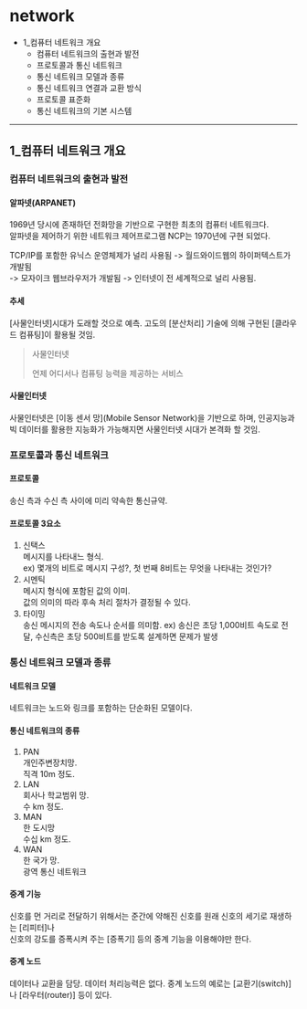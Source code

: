 # network
* 1_컴퓨터 네트워크 개요
  * 컴퓨터 네트워크의 출현과 발전
  * 프로토콜과 통신 네트워크
  * 통신 네트워크 모델과 종류
  * 통신 네트워크 연결과 교환 방식
  * 프로토콜 표준화
  * 통신 네트워크의 기본 시스템

---

## 1_컴퓨터 네트워크 개요
### 컴퓨터 네트워크의 출현과 발전
#### 알파넷(ARPANET)
1969년 당시에 존재하던 전화망을 기반으로 구현한 최초의 컴퓨터 네트워크다.<br>
알파넷을 제어하기 위한 네트워크 제어프로그램 NCP는 1970년에 구현 되었다.

TCP/IP를 포함한 유닉스 운영체제가 널리 사용됨 -> 월드와이드웹의 하이퍼텍스트가 개발됨<br>
-> 모자이크 웹브라우저가 개발됨 -> 인터넷이 전 세계적으로 널리 사용됨.
#### 추세
[사물인터넷]시대가 도래할 것으로 예측. 고도의 [분산처리] 기술에 의해 구현된 [클라우드 컴퓨팅]이 활용될 것임.

> 사물인터넷
> 
> 언제 어디서나 컴퓨팅 능력을 제공하는 서비스


#### 사물인터넷
사물인터넷은 [이동 센서 망](Mobile Sensor Network)을 기반으로 하며, 인공지능과 빅 데이터를 활용한 지능화가 가능해지면 사물인터넷 시대가 본격화 할 것임.

### 프로토콜과 통신 네트워크
#### 프로토콜
송신 측과 수신 측 사이에 미리 약속한 통신규약.

#### 프로토콜 3요소
1. 신택스<br>
   메시지를 나타내느 형식.<br>
   ex) 몇개의 비트로 메시지 구성?, 첫 번째 8비트는 무엇을 나타내는 것인가?
3. 시멘틱<br>
   메시지 형식에 포함된 값의 이미.<br>
   값의 의미의 따라 후속 처리 절차가 결정될 수 있다.
4. 타이밍<br>
   송신 메시지의 전송 속도나 순서를 의미함.
   ex) 송신은 초당 1,000비트 속도로 전달, 수신측은 초당 500비트를 받도록 설계하면 문제가 발생

### 통신 네트워크 모델과 종류
#### 네트워크 모델
네트워크는 노드와 링크를 포함하는 단순화된 모델이다.

#### 통신 네트워크의 종류
1. PAN<br>
   개인주변장치망.<br>
   직격 10m 정도.
2. LAN<br>
   회사나 학교범위 망.<br>
   수 km 정도.
3. MAN<br>
   한 도시망<br>
   수십 km 정도.
4. WAN<br>
   한 국가 망.<br>
   광역 통신 네트워크
   
#### 중계 기능
신호를 먼 거리로 전달하기 위해서는 준간에 약해진 신호를 원래 신호의 세기로 재생하는 [리피터]나<br>
신호의 강도를 증폭시켜 주는 [증폭기] 등의 중계 기능을 이용해야만 한다.

#### 중계 노드
데이터나 교환을 담당. 데이터 처리능력은 없다.
중계 노드의 예로는 [교환기(switch)]나 [라우터(router)] 등이 있다.

